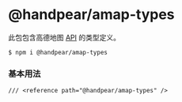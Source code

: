 # @handpear/amap-types

此包包含高德地图 [API](https://lbs.amap.com/api/javascript-api/summary) 的类型定义。

```shell
$ npm i @handpear/amap-types
```

### 基本用法

```tsx
/// <reference path="@handpear/amap-types" />
```
